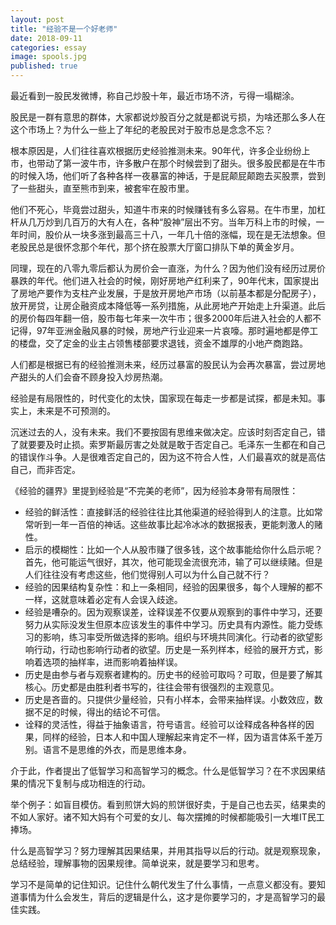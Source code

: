 ```yaml
---
layout: post
title: "经验不是一个好老师"
date: 2018-09-11
categories: essay
image: spools.jpg
published: true
---
```


最近看到一股民发微博，称自己炒股十年，最近市场不济，亏得一塌糊涂。

股民是一群有意思的群体，大家都说炒股百分之就是都说亏损，为啥还那么多人在这个市场上？为什么一些上了年纪的老股民对于股市总是念念不忘？

根本原因是，人们往往喜欢根据历史经验推测未来。90年代，许多企业纷纷上市，也带动了第一波牛市，许多散户在那个时候尝到了甜头。很多股民都是在牛市的时候入场，他们听了各种各样一夜暴富的神话，于是屁颠屁颠跑去买股票，尝到了一些甜头，直至熊市到来，被套牢在股市里。

他们不死心，毕竟尝过甜头，知道牛市来的时候赚钱有多么容易。在牛市里，加杠杆从几万炒到几百万的大有人在，各种“股神”层出不穷。当年万科上市的时候，一年时间，股价从一块多涨到最高三十八，一年几十倍的涨幅，现在是无法想象。但老股民总是很怀念那个年代，那个挤在股票大厅窗口排队下单的黄金岁月。

同理，现在的八零九零后都认为房价会一直涨，为什么？因为他们没有经历过房价暴跌的年代。他们进入社会的时候，刚好房地产红利来了，90年代末，国家提出了房地产要作为支柱产业发展，于是放开房地产市场（以前基本都是分配房子），放开房贷，让房企融资成本降低等一系列措施，从此房地产开始走上升渠道。此后的房价每四年翻一倍，股市每七年来一次牛市；很多2000年后进入社会的人都不记得，97年亚洲金融风暴的时候，房地产行业迎来一片哀嚎。那时遍地都是停工的楼盘，交了定金的业主占领售楼部要求退钱，资金不雄厚的小地产商跑路。

人们都是根据已有的经验推测未来，经历过暴富的股民认为会再次暴富，尝过房地产甜头的人们会奋不顾身投入炒房热潮。

经验是有局限性的，时代变化的太快，国家现在每走一步都是试探，都是未知。事实上，未来是不可预测的。

沉迷过去的人，没有未来。我们不要按固有思维来做决定。应该时刻否定自己，错了就要要及时止损。索罗斯最厉害之处就是敢于否定自己。毛泽东一生都在和自己的错误作斗争。人是很难否定自己的，因为这不符合人性，人们最喜欢的就是高估自己，而非否定。

《经验的疆界》里提到经验是“不完美的老师”，因为经验本身带有局限性：

* 经验的鲜活性：直接鲜活的经验往往比其他渠道的经验得到人的注意。比如常常听到一年一百倍的神话。这些故事比起冷冰冰的数据报表，更能刺激人的赌性。
* 启示的模糊性：比如一个人从股市赚了很多钱，这个故事能给你什么启示呢？首先，他可能运气很好，其次，他可能现金流很充沛，输了可以继续赌。但是人们往往没有考虑这些，他们觉得别人可以为什么自己就不行？
* 经验的因果结构复杂性：和上一条相同，经验的因果很多，每个人理解的都不一样，这就意味着必定有人会误入歧途。
* 经验是嘈杂的。因为观察误差，诠释误差不仅要从观察到的事件中学习，还要努力从实际没发生但原本应该发生的事件中学习。历史具有内源性。能力受练习的影响，练习率受所做选择的影响。组织与环境共同演化。行动者的欲望影响行动，行动也影响行动者的欲望。历史是一系列样本，经验的展开方式，影响着选项的抽样率，进而影响着抽样误。
* 历史是由参与者与观察者建构的。历史书的经验可取吗？可取，但是要了解其核心。历史都是由胜利者书写的，往往会带有很强烈的主观意见。
* 历史是吝啬的。只提供少量经验，只有小样本，会带来抽样误。小数效应，数据不足的时候，得出的结论不可信。
* 诠释的灵活性，得益于抽象语言，符号语言。经验可以诠释成各种各样的因果，同样的经验，日本人和中国人理解起来肯定不一样，因为语言体系千差万别。语言不是思维的外衣，而是思维本身。

介于此，作者提出了低智学习和高智学习的概念。什么是低智学习？在不求因果结果的情况下复制与成功相连的行动。

举个例子：如盲目模仿。看到煎饼大妈的煎饼很好卖，于是自己也去买，结果卖的不如人家好。诸不知大妈有个可爱的女儿、每次摆摊的时候都能吸引一大堆IT民工捧场。

什么是高智学习？努力理解其因果结果，并用其指导以后的行动。就是观察现象，总结经验，理解事物的因果规律。简单说来，就是要学习和思考。

学习不是简单的记住知识。记住什么朝代发生了什么事情，一点意义都没有。要知道事情为什么会发生，背后的逻辑是什么，这才是你要学习的，才是高智学习的最佳实践。